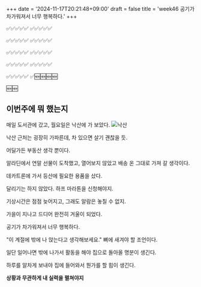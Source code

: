 +++
date = '2024-11-17T20:21:48+09:00'
draft = false
title = 'week46 공기가 차가워져서 너무 행복하다.'
+++

<!-- 
hugo new --kind weekly content/weekly/#.md
-->

✅✅✅✅✅
✅✅✅✅✅

✅✅✅✅✅
✅✅✅✅✅

✅✅✅✅✅
✅✅✅✅✅

✅✅✅✅✅
✅✅✅✅✅

✅✅✅✅✅
✅🆕🆕🆕🆕

🆕🆕

## 이번주에 뭐 했는지 

매일 도서관에 갔고, 월요일은 낙산에 가 보았다.
![낙산](https://pbs.twimg.com/media/GclWyqNbcAAUO3D?format=jpg&name=900x900)

낙산 근처는 굉장히 가파른데, 차 있으면 살기 괜찮을 듯.

어딜가든 부동산 생각 뿐이다.

알라딘에서 연말 선물이 도착했고, 열어보지 않았고 배송 온 그대로 가져 갈 생각이다.

데카트론에 가서 등산에 필요한 용품을 샀다.

달리기는 하지 않았다. 하프 마라톤을 신청해야지.

기상시간은 점점 늦어지고, 그래도 알람은 놓칠 수 없지.

가을이 지나고 드디어 완전히 겨울이 되었다.

공기가 차가워져서 너무 행복하다.

"이 계절에 밖에 나 앉는다고 생각해보세요." 뼈에 새겨야 할 조언이다.

일단 일어나면 밖에 나가서 활동을 해야 집으로 돌아올 명분이 생긴다.

하루를 알차게 보내야 집에 들어와서 뭔가를 할 힘이 생긴다.

**상황과 무관하게 내 실력을 펼쳐야지**